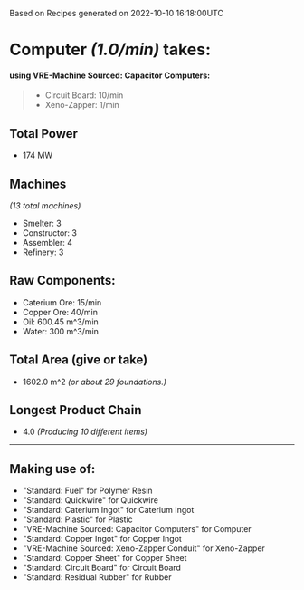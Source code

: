 Based on Recipes generated on 2022-10-10 16:18:00UTC
# Computer *(1.0/min)* takes:
#### using VRE-Machine Sourced: Capacitor Computers:
> *  Circuit Board: 10/min
> *  Xeno-Zapper: 1/min


## Total Power
*  174 MW

## Machines
*(13 total machines)*
* Smelter: 3
* Constructor: 3
* Assembler: 4
* Refinery: 3

## Raw Components:
* Caterium Ore: 15/min
* Copper Ore: 40/min
* Oil: 600.45 m^3/min
* Water: 300 m^3/min

## Total Area (give or take)
*  1602.0 m^2
*(or about 29 foundations.)*

## Longest Product Chain
*  4.0
*(Producing 10 different items)*

------

## Making use of:
* "Standard: Fuel" for Polymer Resin
* "Standard: Quickwire" for Quickwire
* "Standard: Caterium Ingot" for Caterium Ingot
* "Standard: Plastic" for Plastic
* "VRE-Machine Sourced: Capacitor Computers" for Computer
* "Standard: Copper Ingot" for Copper Ingot
* "VRE-Machine Sourced: Xeno-Zapper Conduit" for Xeno-Zapper
* "Standard: Copper Sheet" for Copper Sheet
* "Standard: Circuit Board" for Circuit Board
* "Standard: Residual Rubber" for Rubber